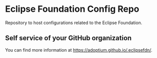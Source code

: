 # Eclipse Foundation Config Repo

Repository to host configurations related to the Eclipse Foundation.

## Self service of your GitHub organization

You can find more information at <https://adoptium.github.io/.eclipsefdn/>.
